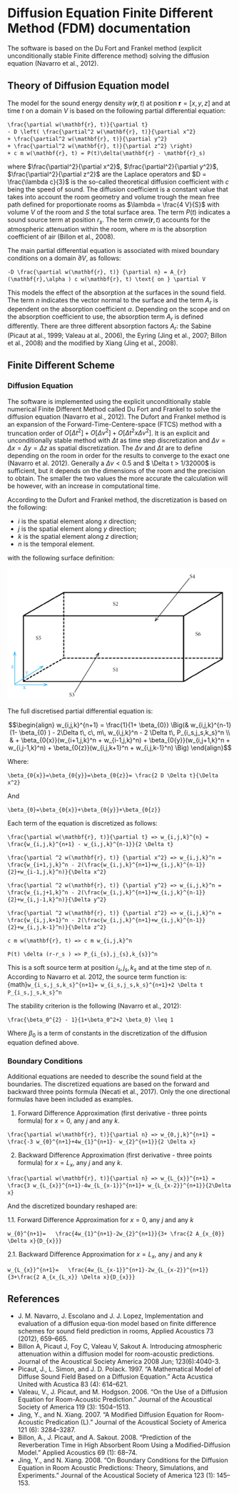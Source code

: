 # Diffusion Equation Finite Different Method (FDM) documentation

The software is based on the Du Fort and Frankel method (explicit unconditionally stable Finite difference method) solving the diffusion equation (Navarro et al., 2012).

## Theory of Diffusion Equation model

The model for the sound energy density $w(\mathbf{r}, t)$ at position $\mathbf{r} = [x,y,z]$ and at time $t$ on a domain $V$ is based on the following partial differential equation:

```{math}
\frac{\partial w(\mathbf{r}, t)}{\partial t}
- D \left( \frac{\partial^2 w(\mathbf{r}, t)}{\partial x^2}
+ \frac{\partial^2 w(\mathbf{r}, t)}{\partial y^2}
+ \frac{\partial^2 w(\mathbf{r}, t)}{\partial z^2} \right)
+ c m w(\mathbf{r}, t) = P(t)\delta(\mathbf{r} - \mathbf{r}_s)
```

where $\frac{\partial^2}{\partial x^2}$, $\frac{\partial^2}{\partial y^2}$, $\frac{\partial^2}{\partial z^2}$ are the Laplace operators and $D = \frac{\lambda c}{3}$ is the so-called theoretical diffusion coefficient with $c$ being the speed of sound. The diffusion coefficient is a constant value that takes into account the room geometry and volume trough the mean free path defined for proportionate rooms as $\lambda = \frac{4 V}{S}$ with volume $V$ of the room and $S$ the total surface area. The term $P(t)$ indicates a sound source term at position $r_s$. The term $c m w(\mathbf{r}, t)$ accounts for the atmospheric attenuation within the room, where $m$ is the absorption coefficient of air (Billon et al., 2008).

The main partial differential equation is associated with mixed boundary conditions on a domain $\partial V$, as follows:


```{math}
-D \frac{\partial w(\mathbf{r}, t)} {\partial n} = A_{r}(\mathbf{r},\alpha ) c w(\mathbf{r}, t) \text{ on } \partial V
```
This models the effect of the absorption at the surfaces in the sound field.
The term $n$ indicates the vector normal to the surface and the term $A_{r}$ is dependent on the absorption coefficient $\alpha$. Depending on the scope and on the absorption coefficient to use, the absorption term $A_{r}$ is defined differently. There are three different absorption factors $A_{r}$: the Sabine (Picaut at al., 1999; Valeau at al., 2006), the Eyring (Jing et al., 2007; Billon et al., 2008) and the modified by Xiang (Jing et al., 2008).

## Finite Different Scheme

### Diffusion Equation
The software is implemented using the explicit unconditionally stable numerical Finite Different Method called Du Fort and Frankel to solve the diffusion equation (Navarro et al., 2012).
The Dufort and Frankel method is an expansion of the Forward-Time-Centere-space (FTCS) method with a truncation order of $O[\Delta t^2] + O[\Delta v^2] + O[\Delta t^2 x \Delta v^2]$. It is an explicit and unconditionally stable method with $\Delta t$ as time step discretization and $\Delta v=\Delta x=\Delta y=\Delta z$ as spatial discretization. The $\Delta v$ and $\Delta t$ are to define depending on the room in order for the results to converge to the exact one (Navarro et al. 2012). Generally a $\Delta v < 0.5$ and $ \Delta t > 1/32000$ is sufficient, but it depends on the dimensions of the room and the precision to obtain. The smaller the two values the more accurate the calculation will be however, with an increase in computational time.

According to the Dufort and Frankel method, the discretization is based on the following:

- $i$ is the spatial element along $x$ direction;
- $j$ is the spatial element along $y$ direction;
- $k$ is the spatial element along $z$ direction;
- $n$ is the temporal element.

with the following surface definition:

![Grid 1D](images/Surfaces.png)

The full discretised partial differential equation is:

```math
\begin{align}
w_{i,j,k}^{n+1} = \frac{1}{1+ \beta_{0}} \Big(& w_{i,j,k}^{n-1} (1- \beta_{0} ) - 2\Delta t\, c\, m\, w_{i,j,k}^n - 2 \Delta t\, P_{i_s,j_s,k_s}^n \\
& + \beta_{0{x}}(w_{i+1,j,k}^n + w_{i-1,j,k}^n) + \beta_{0{y}}(w_{i,j+1,k}^n + w_{i,j-1,k}^n) + \beta_{0{z}}(w_{i,j,k+1}^n + w_{i,j,k-1}^n) \Big)
\end{align}
```

<!-- 
```{math}
w_{i,j,k}^{n+1}=  \frac{(w_{i,j,k}^{n-1} (1- \beta_{0} )- 2\Delta t c m w_{i,j,k}^n - 2 \Delta t P_{i_s,j_s,k_s}^n + \beta_{0{x}}(w_{i+1,j,k}^n+ w_{i-1,j,k}^n )+
+ \beta_{0{y}}(w_{i,j+1,k}^n+ w_{i,j-1,k}^n )+ \beta_{0{z}}(w_{i,j,k+1}^n+ w_{i,j,k-1}^n ))}{1+ \beta_{0}}
``` -->

Where:
```{math}
\beta_{0{x}}=\beta_{0{y}}=\beta_{0{z}}= \frac{2 D \Delta t}{\Delta x^2} 
```
And
```{math}
\beta_{0}=\beta_{0{x}}+\beta_{0{y}}+\beta_{0{z}} 
```

Each term of the equation is discretized as follows:
```{math}
\frac{\partial w(\mathbf{r}, t)}{\partial t} => w_{i,j,k}^{n} = \frac{w_{i,j,k}^{n+1} - w_{i,j,k}^{n-1}}{2 \Delta t}
```
```{math}
\frac{\partial ^2 w(\mathbf{r}, t)} {\partial x^2} => w_{i,j,k}^n = \frac{w_{i+1,j,k}^n - 2(\frac{w_{i,j,k}^{n+1}+w_{i,j,k}^{n-1}}{2}+w_{i-1,j,k}^n)}{\Delta x^2}
```
```{math}
\frac{\partial ^2 w(\mathbf{r}, t)} {\partial y^2} => w_{i,j,k}^n = \frac{w_{i,j+1,k}^n - 2(\frac{w_{i,j,k}^{n+1}+w_{i,j,k}^{n-1}}{2}+w_{i,j-1,k}^n)}{\Delta y^2}
```
```{math}
\frac{\partial ^2 w(\mathbf{r}, t)} {\partial z^2} => w_{i,j,k}^n = \frac{w_{i,j,k+1}^n - 2(\frac{w_{i,j,k}^{n+1}+w_{i,j,k}^{n-1}}{2}+w_{i,j,k-1}^n)}{\Delta z^2}
```
```{math}
c m w(\mathbf{r}, t) => c m w_{i,j,k}^n
```
```{math}
P(t) \delta (r-r_s ) => P_{i_{s},j_{s},k_{s}}^n
```
This is a soft source term at position $i_{s},j_{s},k_{s}$ and at the time step of $n$.
According to Navarro et al. 2012, the source term function is: {math}`w_{i_s,j_s,k_s}^{n+1}= w_{i_s,j_s,k_s}^{n+1}+2 \Delta t P_{i_s,j_s,k_s}^n`

The stability criterion is the following (Navarro et al., 2012):
```{math} 
\frac{\beta_0^{2} - 1}{1+\beta_0^2+2 \beta_0} \leq 1
```
Where $\beta_{0}$ is a term of constants in the discretization of the diffusion equation defined above.

### Boundary Conditions

Additional equations are needed to describe the sound field at the boundaries. The discretized equations are based on the forward and backward three points formula (Necati et al., 2017). 
Only the one directional formulas have been included as examples.

1. Forward Difference Approximation (first derivative - three points formula) for $x=0$, any $j$ and any $k$.
```{math}
\frac{\partial w(\mathbf{r}, t)}{\partial n} => w_{0,j,k}^{n+1} = \frac{-3 w_{0}^{n+1}+4w_{1}^{n+1}- w_{2}^{n+1}}{2 \Delta x}
```
2. Backward Difference Approximation (first derivative - three points formula) for $x=L_{x}$, any $j$ and any $k$.
```{math}
\frac{\partial w(\mathbf{r}, t)}{\partial n} => w_{L_{x}}^{n+1} = \frac{3 w_{L_{x}}^{n+1}-4w_{L_{x-1}}^{n+1}+ w_{L_{x-2}}^{n+1}}{2\Delta x}
```
And the discretized boundary reshaped are:

1.1. Forward Difference Approximation for $x=0$, any $j$ and any $k$
```{math}
w_{0}^{n+1}=   \frac{4w_{1}^{n+1}-2w_{2}^{n+1}}{3+ \frac{2 A_{x_{0}} \Delta x}{D_{x}}}
```
2.1. Backward Difference Approximation for $x=L_{x}$, any $j$ and any $k$
```{math}
w_{L_{x}}^{n+1}=   \frac{4w_{L_{x-1}}^{n+1}-2w_{L_{x-2}}^{n+1}}{3+\frac{2 A_{x_{L_x}} \Delta x}{D_{x}}}
```

## References
- J. M. Navarro, J. Escolano and J. J. Lopez, Implementation and evaluation of a diffusion equa-tion model based on finite difference schemes for sound field prediction in rooms, Applied Acoustics 73 (2012), 659–665.
- Billon A, Picaut J, Foy C, Valeau V, Sakout A. Introducing atmospheric attenuation within a diffusion model for room-acoustic predictions. Journal of the Acoustical Society America 2008 Jun; 123(6):4040-3.
- Picaut, J., L. Simon, and J. D. Polack. 1997. “A Mathematical Model of Diffuse Sound Field Based on a Diffusion Equation.” Acta Acustica United with Acustica 83 (4): 614–621.
- Valeau, V., J. Picaut, and M. Hodgson. 2006. “On the Use of a Diffusion Equation for Room-Acoustic Prediction.” Journal of the Acoustical Society of America 119 (3): 1504–1513.
- Jing, Y., and N. Xiang. 2007. “A Modified Diffusion Equation for Room-Acoustic Predication (L).” Journal of the Acoustical Society of America 121 (6): 3284–3287.
- Billon, A., J. Picaut, and A. Sakout. 2008. “Prediction of the Reverberation Time in High Absorbent Room Using a Modified-Diffusion Model.” Applied Acoustics 69 (1): 68–74.
- Jing, Y., and N. Xiang. 2008. “On Boundary Conditions for the Diffusion Equation in Room Acoustic Predictions: Theory, Simulations, and Experiments.” Journal of the Acoustical Society of America 123 (1): 145–153.